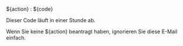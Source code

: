 ${action} : ${code}

Dieser Code läuft in einer Stunde ab.

Wenn Sie keine ${action} beantragt haben, ignorieren Sie diese E-Mail einfach.
